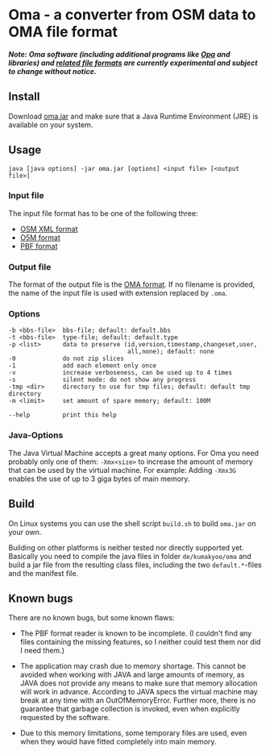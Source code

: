 # Oma - a converter from OSM data to OMA file format

***Note: Oma software (including additional programs like
[Opa](https://github.com/kumakyoo42/Opa) and libraries) and [related
file formats](https://github.com/kumakyoo42/oma-file-formats) are
currently experimental and subject to change without notice.***

## Install

Download [oma.jar](/oma.jar) and make sure that a Java Runtime
Environment (JRE) is available on your system.

## Usage

    java [java options] -jar oma.jar [options] <input file> [<output file>]

### Input file

The input file format has to be one of the following three:

* [OSM XML format](https://wiki.openstreetmap.org/wiki/OSM_XML)
* [O5M format](https://wiki.openstreetmap.org/wiki/O5m)
* [PBF format](https://wiki.openstreetmap.org/wiki/PBF_Format)

### Output file

The format of the output file is the [OMA
format](https://github.com/kumakyoo42/oma-file-formats/blob/main/OMA.md).
If no filename is provided, the name of the input file is used with
extension replaced by `.oma`.

### Options

    -b <bbs-file>  bbs-file; default: default.bbs
    -t <bbs-file>  type-file; default: default.type
    -p <list>      data to preserve (id,version,timestamp,changeset,user,
                                     all,none); default: none
    -0             do not zip slices
    -1             add each element only once
    -v             increase verboseness, can be used up to 4 times
    -s             silent mode: do not show any progress
    -tmp <dir>     directory to use for tmp files; default: default tmp directory
    -m <limit>     set amount of spare memory; default: 100M

    --help         print this help

### Java-Options

The Java Virtual Machine accepts a great many options. For Oma you
need probably only one of them: `-Xmx<size>` to increase the amount of
memory that can be used by the virtual machine. For example: Adding
`-Xmx3G` enables the use of up to 3 giga bytes of main memory.

## Build

On Linux systems you can use the shell script `build.sh` to build
`oma.jar` on your own.

Building on other platforms is neither tested nor directly supported
yet. Basically you need to compile the java files in folder
`de/kumakyoo/oma` and build a jar file from the resulting class files,
including the two `default.*`-files and the manifest file.

## Known bugs

There are no known bugs, but some known flaws:

* The PBF format reader is known to be incomplete. (I couldn't find
any files containing the missing features, so I neither could test
them nor did I need them.)

* The application may crash due to memory shortage. This cannot be
avoided when working with JAVA and large amounts of memory, as JAVA
does not provide any means to make sure that memory allocation will
work in advance. According to JAVA specs the virtual machine may break
at any time with an OutOfMemoryError. Further more, there is no
guarantee that garbage collection is invoked, even when explicitly
requested by the software.

* Due to this memory limitations, some temporary files are used, even
when they would have fitted completely into main memory.

